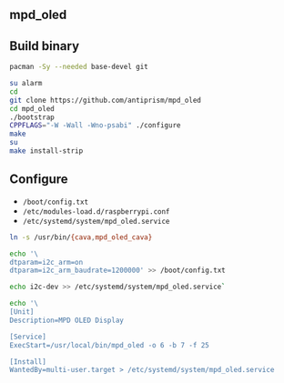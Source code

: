 mpd_oled
---

## Build binary
```sh
pacman -Sy --needed base-devel git

su alarm
cd
git clone https://github.com/antiprism/mpd_oled
cd mpd_oled
./bootstrap
CPPFLAGS="-W -Wall -Wno-psabi" ./configure
make
su
make install-strip
```
## Configure
- `/boot/config.txt`
- `/etc/modules-load.d/raspberrypi.conf`
- `/etc/systemd/system/mpd_oled.service`
```sh
ln -s /usr/bin/{cava,mpd_oled_cava}

echo '\
dtparam=i2c_arm=on
dtparam=i2c_arm_baudrate=1200000' >> /boot/config.txt

echo i2c-dev >> /etc/systemd/system/mpd_oled.service`

echo '\
[Unit]
Description=MPD OLED Display

[Service]
ExecStart=/usr/local/bin/mpd_oled -o 6 -b 7 -f 25

[Install]
WantedBy=multi-user.target > /etc/systemd/system/mpd_oled.service
```
